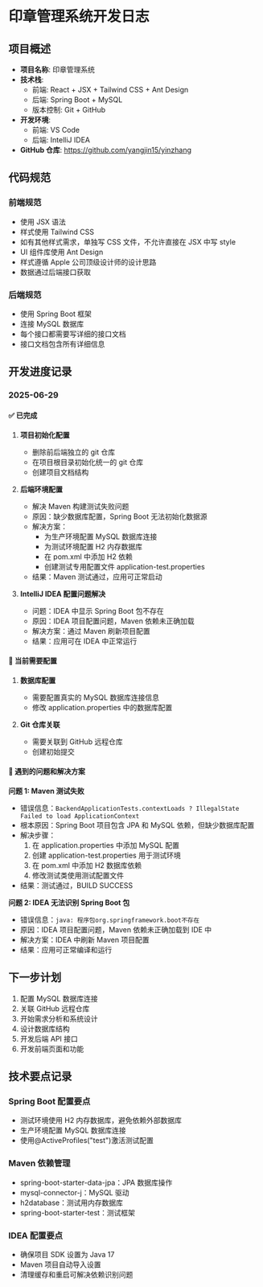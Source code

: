 # 印章管理系统开发日志

## 项目概述

- **项目名称**: 印章管理系统
- **技术栈**:
  - 前端: React + JSX + Tailwind CSS + Ant Design
  - 后端: Spring Boot + MySQL
  - 版本控制: Git + GitHub
- **开发环境**:
  - 前端: VS Code
  - 后端: IntelliJ IDEA
- **GitHub 仓库**: https://github.com/yangjin15/yinzhang

## 代码规范

### 前端规范

- 使用 JSX 语法
- 样式使用 Tailwind CSS
- 如有其他样式需求，单独写 CSS 文件，不允许直接在 JSX 中写 style
- UI 组件库使用 Ant Design
- 样式遵循 Apple 公司顶级设计师的设计思路
- 数据通过后端接口获取

### 后端规范

- 使用 Spring Boot 框架
- 连接 MySQL 数据库
- 每个接口都需要写详细的接口文档
- 接口文档包含所有详细信息

## 开发进度记录

### 2025-06-29

#### ✅ 已完成

1. **项目初始化配置**

   - 删除前后端独立的 git 仓库
   - 在项目根目录初始化统一的 git 仓库
   - 创建项目文档结构

2. **后端环境配置**

   - 解决 Maven 构建测试失败问题
   - 原因：缺少数据库配置，Spring Boot 无法初始化数据源
   - 解决方案：
     - 为生产环境配置 MySQL 数据库连接
     - 为测试环境配置 H2 内存数据库
     - 在 pom.xml 中添加 H2 依赖
     - 创建测试专用配置文件 application-test.properties
   - 结果：Maven 测试通过，应用可正常启动

3. **IntelliJ IDEA 配置问题解决**
   - 问题：IDEA 中显示 Spring Boot 包不存在
   - 原因：IDEA 项目配置问题，Maven 依赖未正确加载
   - 解决方案：通过 Maven 刷新项目配置
   - 结果：应用可在 IDEA 中正常运行

#### 🔧 当前需要配置

1. **数据库配置**

   - 需要配置真实的 MySQL 数据库连接信息
   - 修改 application.properties 中的数据库配置

2. **Git 仓库关联**
   - 需要关联到 GitHub 远程仓库
   - 创建初始提交

#### 📝 遇到的问题和解决方案

**问题 1: Maven 测试失败**

- 错误信息：`BackendApplicationTests.contextLoads ? IllegalState Failed to load ApplicationContext`
- 根本原因：Spring Boot 项目包含 JPA 和 MySQL 依赖，但缺少数据库配置
- 解决步骤：
  1. 在 application.properties 中添加 MySQL 配置
  2. 创建 application-test.properties 用于测试环境
  3. 在 pom.xml 中添加 H2 数据库依赖
  4. 修改测试类使用测试配置文件
- 结果：测试通过，BUILD SUCCESS

**问题 2: IDEA 无法识别 Spring Boot 包**

- 错误信息：`java: 程序包org.springframework.boot不存在`
- 原因：IDEA 项目配置问题，Maven 依赖未正确加载到 IDE 中
- 解决方案：IDEA 中刷新 Maven 项目配置
- 结果：应用可正常编译和运行

## 下一步计划

1. 配置 MySQL 数据库连接
2. 关联 GitHub 远程仓库
3. 开始需求分析和系统设计
4. 设计数据库结构
5. 开发后端 API 接口
6. 开发前端页面和功能

## 技术要点记录

### Spring Boot 配置要点

- 测试环境使用 H2 内存数据库，避免依赖外部数据库
- 生产环境配置 MySQL 数据库连接
- 使用@ActiveProfiles("test")激活测试配置

### Maven 依赖管理

- spring-boot-starter-data-jpa：JPA 数据库操作
- mysql-connector-j：MySQL 驱动
- h2database：测试用内存数据库
- spring-boot-starter-test：测试框架

### IDEA 配置要点

- 确保项目 SDK 设置为 Java 17
- Maven 项目自动导入设置
- 清理缓存和重启可解决依赖识别问题
